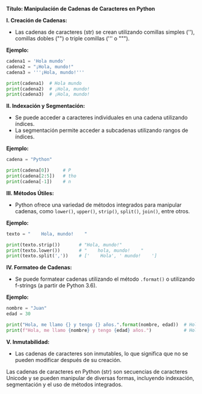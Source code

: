 **Título: Manipulación de Cadenas de Caracteres en Python**

**I. Creación de Cadenas:**
   - Las cadenas de caracteres (str) se crean utilizando comillas simples (''), comillas dobles ("") o triple comillas (''' o """).

**Ejemplo:**
```python
cadena1 = 'Hola mundo'
cadena2 = "¡Hola, mundo!"
cadena3 = '''¡Hola, mundo!'''

print(cadena1)  # Hola mundo
print(cadena2)  # ¡Hola, mundo!
print(cadena3)  # ¡Hola, mundo!
```

**II. Indexación y Segmentación:**
   - Se puede acceder a caracteres individuales en una cadena utilizando índices.
   - La segmentación permite acceder a subcadenas utilizando rangos de índices.

**Ejemplo:**
```python
cadena = "Python"

print(cadena[0])     # P
print(cadena[2:5])   # tho
print(cadena[-1])    # n
```

**III. Métodos Útiles:**
   - Python ofrece una variedad de métodos integrados para manipular cadenas, como ```lower()```, ```upper()```, ```strip()```, ```split()```, ```join()```, entre otros.

**Ejemplo:**
```python
texto = "    Hola, mundo!    "

print(texto.strip())       # "Hola, mundo!"
print(texto.lower())       # "    hola, mundo!    "
print(texto.split(','))    # ['    Hola', ' mundo!    ']
```

**IV. Formateo de Cadenas:**
   - Se puede formatear cadenas utilizando el método ```.format()``` o utilizando f-strings (a partir de Python 3.6).

**Ejemplo:**
```python
nombre = "Juan"
edad = 30

print("Hola, me llamo {} y tengo {} años.".format(nombre, edad))  # Hola, me llamo Juan y tengo 30 años.
print(f"Hola, me llamo {nombre} y tengo {edad} años.")            # Hola, me llamo Juan y tengo 30 años.
```

**V. Inmutabilidad:**
   - Las cadenas de caracteres son inmutables, lo que significa que no se pueden modificar después de su creación.

Las cadenas de caracteres en Python (str) son secuencias de caracteres Unicode y se pueden manipular de diversas formas, incluyendo indexación, segmentación y el uso de métodos integrados.













